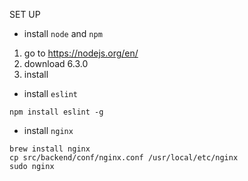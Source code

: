 SET UP

* install `node` and `npm`

 1. go to https://nodejs.org/en/
 1. download 6.3.0
 1. install


* install `eslint`

 ```
 npm install eslint -g
 ```

* install `nginx`

 ```
 brew install nginx
 cp src/backend/conf/nginx.conf /usr/local/etc/nginx
 sudo nginx
 ```
